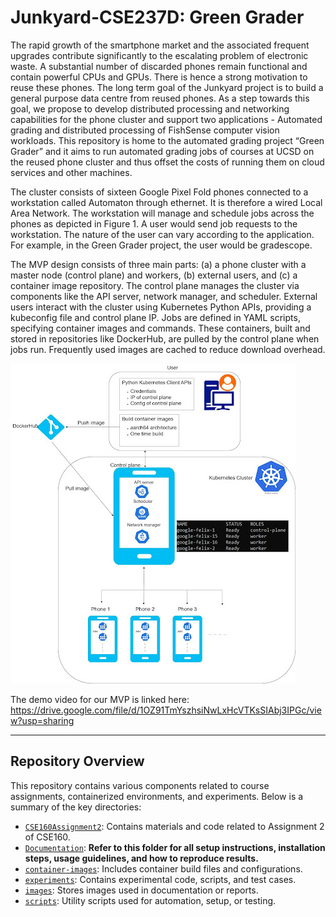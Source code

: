 # Junkyard-CSE237D: Green Grader

The rapid growth of the smartphone market and the associated frequent upgrades contribute significantly to the escalating problem of electronic waste. A substantial number of discarded phones remain functional and contain powerful CPUs and GPUs. There is hence a strong motivation to reuse these phones. The long term goal of the Junkyard project is to build a general purpose data centre from reused phones. As a step towards this goal, we propose to develop distributed processing and networking capabilities for the phone cluster and support two applications - Automated grading and distributed processing of FishSense computer vision workloads. This repository is home to the automated grading project “Green Grader” and it aims to run automated grading jobs of courses at UCSD on the reused phone cluster and thus offset the costs of running them on cloud services and other machines.

The cluster consists of sixteen Google Pixel Fold phones connected to a workstation called Automaton through ethernet. It is therefore a wired Local Area Network. The workstation will manage and schedule jobs across the phones as depicted in Figure 1. A user would send job requests to the workstation. The nature of the user can vary according to the application. For example, in the Green Grader project, the user would be gradescope.

The MVP design consists of three main parts: (a) a phone cluster with a master node (control plane) and workers, (b) external users, and (c) a container image repository. The control plane manages the cluster via components like the API server, network manager, and scheduler. External users interact with the cluster using Kubernetes Python APIs, providing a kubeconfig file and control plane IP. Jobs are defined in YAML scripts, specifying container images and commands. These containers, built and stored in repositories like DockerHub, are pulled by the control plane when jobs run. Frequently used images are cached to reduce download overhead.

![alt text](images/MVPDesign.jpg)

The demo video for our MVP is linked here: https://drive.google.com/file/d/1OZ91TmYszhsiNwLxHcVTKsSIAbj3IPGc/view?usp=sharing

---
## Repository Overview

This repository contains various components related to course assignments, containerized environments, and experiments. Below is a summary of the key directories:

- [`CSE160Assignment2`](./CSE160Assignment2): Contains materials and code related to Assignment 2 of CSE160.
- [`Documentation`](./Documentation): **Refer to this folder for all setup instructions, installation steps, usage guidelines, and how to reproduce results.**
- [`container-images`](./container-images): Includes container build files and configurations.  
- [`experiments`](./experiments): Contains experimental code, scripts, and test cases.
- [`images`](./images): Stores images used in documentation or reports.
- [`scripts`](./scripts): Utility scripts used for automation, setup, or testing.

